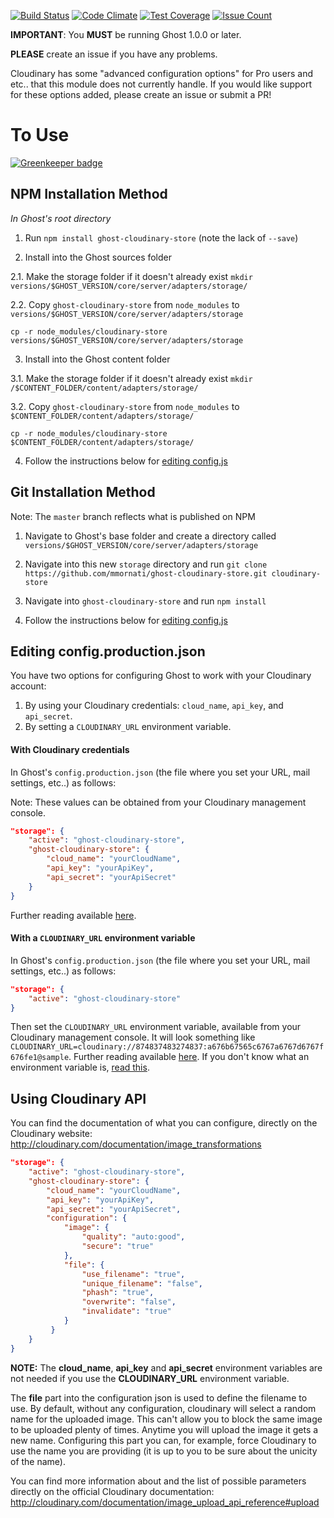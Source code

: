 [![Build Status](https://travis-ci.org/mmornati/ghost-cloudinary-store.svg?branch=master)](https://travis-ci.org/mmornati/ghost-cloudinary-store) [![Code Climate](https://codeclimate.com/github/mmornati/ghost-cloudinary-store/badges/gpa.svg)](https://codeclimate.com/github/mmornati/ghost-cloudinary-store) [![Test Coverage](https://codeclimate.com/github/mmornati/ghost-cloudinary-store/badges/coverage.svg)](https://codeclimate.com/github/mmornati/ghost-cloudinary-store/coverage) [![Issue Count](https://codeclimate.com/github/mmornati/ghost-cloudinary-store/badges/issue_count.svg)](https://codeclimate.com/github/mmornati/ghost-cloudinary-store)


**IMPORTANT**: You **MUST** be running Ghost 1.0.0 or later.

**PLEASE** create an issue if you have any problems.

Cloudinary has some "advanced configuration options" for Pro users and etc.. that this module does not currently handle. If you would like support for these options added, please create an issue or submit a PR!

# To Use

[![Greenkeeper badge](https://badges.greenkeeper.io/mmornati/ghost-cloudinary-store.svg)](https://greenkeeper.io/)


## NPM Installation Method

*In Ghost's root directory*

1. Run `npm install ghost-cloudinary-store` (note the lack of `--save`)

2. Install into the Ghost sources folder

2.1. Make the storage folder if it doesn't already exist `mkdir versions/$GHOST_VERSION/core/server/adapters/storage/`

2.2. Copy `ghost-cloudinary-store` from `node_modules` to `versions/$GHOST_VERSION/core/server/adapters/storage`
  ```
  cp -r node_modules/cloudinary-store versions/$GHOST_VERSION/core/server/adapters/storage
  ```

3. Install into the Ghost content folder

3.1. Make the storage folder if it doesn't already exist `mkdir /$CONTENT_FOLDER/content/adapters/storage/`

3.2. Copy `ghost-cloudinary-store` from `node_modules` to `$CONTENT_FOLDER/content/adapters/storage/`
  ```
  cp -r node_modules/cloudinary-store $CONTENT_FOLDER/content/adapters/storage/
  ```

4. Follow the instructions below for [editing config.js][1]


## Git Installation Method

Note: The `master` branch reflects what is published on NPM

1. Navigate to Ghost's base folder and create a directory called `versions/$GHOST_VERSION/core/server/adapters/storage`

2. Navigate into this new `storage` directory and run `git clone https://github.com/mmornati/ghost-cloudinary-store.git cloudinary-store`

3. Navigate into `ghost-cloudinary-store` and run `npm install`

4. Follow the instructions below for [editing config.js][1]


## Editing config.production.json

You have two options for configuring Ghost to work with your Cloudinary account:

1. By using your Cloudinary credentials: `cloud_name`, `api_key`, and `api_secret`.
2. By setting a `CLOUDINARY_URL` environment variable.


#### With Cloudinary credentials

In Ghost's `config.production.json` (the file where you set your URL, mail settings, etc..) as follows:

Note: These values can be obtained from your Cloudinary management console.

```json
"storage": {
    "active": "ghost-cloudinary-store",
    "ghost-cloudinary-store": {
        "cloud_name": "yourCloudName",
        "api_key": "yourApiKey",
        "api_secret": "yourApiSecret"
    }
}
```

Further reading available [here][2].


#### With a `CLOUDINARY_URL` environment variable

In Ghost's `config.production.json` (the file where you set your URL, mail settings, etc..) as follows:

```json
"storage": {
    "active": "ghost-cloudinary-store"
}
```

Then set the `CLOUDINARY_URL` environment variable, available from your Cloudinary management console.
It will look something like `CLOUDINARY_URL=cloudinary://874837483274837:a676b67565c6767a6767d6767f676fe1@sample`.
Further reading available [here][2].
If you don't know what an environment variable is, [read this][3].

## Using Cloudinary API

You can find the documentation of what you can configure, directly on the Cloudinary website: http://cloudinary.com/documentation/image_transformations

```json
"storage": {
    "active": "ghost-cloudinary-store",
    "ghost-cloudinary-store": {
        "cloud_name": "yourCloudName",
        "api_key": "yourApiKey",
        "api_secret": "yourApiSecret",
        "configuration": {
            "image": {
                "quality": "auto:good",
                "secure": "true"
            },
            "file": {
                "use_filename": "true", 
                "unique_filename": "false", 
                "phash": "true", 
                "overwrite": "false", 
                "invalidate": "true"
            }       
         }
    }
}
```
**NOTE:** The **cloud_name**, **api_key** and **api_secret** environment variables are not needed if you use the **CLOUDINARY_URL** environment variable.

The **file** part into the configuration json is used to define the filename to use. By default, without any configuration, cloudinary will select a random name for the uploaded image.
This can't allow you to block the same image to be uploaded plenty of times. Anytime you will upload the image it gets a new name.
Configuring this part you can, for example, force Cloudinary to use the name you are providing (it is up to you to be sure about the unicity of the name).

You can find more information about and the list of possible parameters directly on the official Cloudinary documentation: http://cloudinary.com/documentation/image_upload_api_reference#upload


[1]: #editing-configproductionjson
[2]: http://cloudinary.com/documentation/node_additional_topics#configuration_options
[3]: https://www.digitalocean.com/community/tutorials/how-to-read-and-set-environmental-and-shell-variables-on-a-linux-vps
